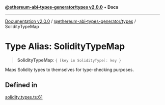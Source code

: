[**@ethereum-abi-types-generator/types v2.0.0**](../README.md) • **Docs**

***

[Documentation v2.0.0](../../../packages.md) / [@ethereum-abi-types-generator/types](../README.md) / SolidityTypeMap

# Type Alias: SolidityTypeMap

> **SolidityTypeMap**: `{ [key in SolidityType]: key }`

Maps Solidity types to themselves for type-checking purposes.

## Defined in

[solidity.types.ts:61](https://github.com/niZmosis/ethereum-abi-types-generator/blob/8be0c174f1ad191b06c4413881733fc6912573c5/packages/types/src/solidity.types.ts#L61)
